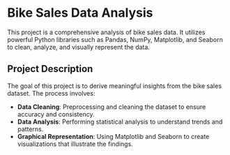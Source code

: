 # Bike Sales Data Analysis

This project is a comprehensive analysis of bike sales data. It utilizes powerful Python libraries such as Pandas, NumPy, Matplotlib, and Seaborn to clean, analyze, and visually represent the data.

## Project Description

The goal of this project is to derive meaningful insights from the bike sales dataset. The process involves:

- **Data Cleaning**: Preprocessing and cleaning the dataset to ensure accuracy and consistency.
- **Data Analysis**: Performing statistical analysis to understand trends and patterns.
- **Graphical Representation**: Using Matplotlib and Seaborn to create visualizations that illustrate the findings.
